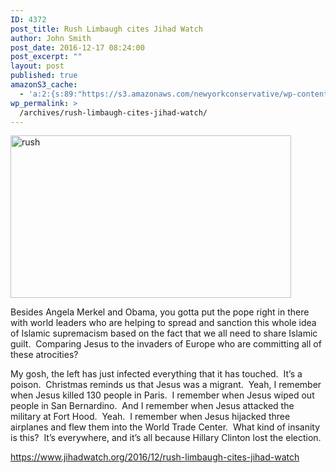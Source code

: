 ```yaml
---
ID: 4372
post_title: Rush Limbaugh cites Jihad Watch
author: John Smith
post_date: 2016-12-17 08:24:00
post_excerpt: ""
layout: post
published: true
amazonS3_cache:
  - 'a:2:{s:89:"https://s3.amazonaws.com/newyorkconservative/wp-content/uploads/2016/12/17082248/rush.jpg";s:4:"4373";s:71:"https://www.newyorkconservative.com/wp-content/uploads/2016/12/rush.jpg";s:4:"4373";}'
wp_permalink: >
  /archives/rush-limbaugh-cites-jihad-watch/
---
```

<a href="https://www.newyorkconservative.com/wp-content/uploads/2016/12/rush.jpg"><img class="alignnone  wp-image-4373" src="https://www.newyorkconservative.com/wp-content/uploads/2016/12/rush.jpg" alt="rush" width="449" height="260" /></a>

Besides Angela Merkel and Obama, you gotta put the pope right in there with world leaders who are helping to spread and sanction this whole idea of Islamic supremacism based on the fact that we all need to share Islamic guilt.  Comparing Jesus to the invaders of Europe who are committing all of these atrocities?

My gosh, the left has just infected everything that it has touched.  It’s a poison.  Christmas reminds us that Jesus was a migrant.  Yeah, I remember when Jesus killed 130 people in Paris.  I remember when Jesus wiped out people in San Bernardino.  And I remember when Jesus attacked the military at Fort Hood.  Yeah.  I remember when Jesus hijacked three airplanes and flew them into the World Trade Center.  What kind of insanity is this?  It’s everywhere, and it’s all because Hillary Clinton lost the election.

https://www.jihadwatch.org/2016/12/rush-limbaugh-cites-jihad-watch